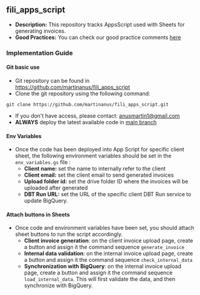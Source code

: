 ## fili_apps_script

- **Description:** This repository tracks AppsScript used with Sheets for generating invoices.
- **Good Practices:** You can check our good practice comments [here](https://github.com/martinanus/fili_apps_script/blob/main/doc/good_practices.md)


### Implementation Guide

#### Git basic use
- Git repository can be found in https://github.com/martinanus/fili_apps_script
- Clone the git repository using the following command:
```
git clone https://github.com/martinanus/fili_apps_script.git
```
- If you don't have access, please contact: anusmartin1@gmail.com
- **ALWAYS** deploy the latest available code in [main branch](https://github.com/martinanus/fili_apps_script/tree/main)


#### Env Variables
- Once the code has been deployed into App Script for specific client sheet, the following environment variables should be set in the `env_variables.gs` file :
  - **Client name:** set the name to internally refer to the client
  - **Client email:** set the client email to send generated invoices
  - **Upload folder id:** set the drive folder ID where the invoices will be uploaded after generated
   - **DBT Run URL:** set the URL of the specific client DBT Run service to update BigQuery.


#### Attach buttons in Sheets
- Once code and environment variables have been set, you should attach sheet buttons to run the script accordingly.
    - **Client invoice generation**: on the client invoice upload page, create a button and assign it the command sequence `generate_invoice`
    - **Internal data validation**: on the internal invoice upload page, create a button and assign it the command sequence `check_internal_data`
    - **Synchronization with BigQuery**: on the internal invoice upload page, create a button and assign it the command sequence `load_internal_data`. This will first validate the data, and then synchronize with BigQuery.